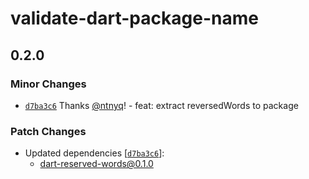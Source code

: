 # validate-dart-package-name

## 0.2.0

### Minor Changes

- [`d7ba3c6`](https://github.com/ntnyq/dart-packages/commit/d7ba3c6f836f8d7cc302cd2847e8d50fafe6bc4a) Thanks [@ntnyq](https://github.com/ntnyq)! - feat: extract reversedWords to package

### Patch Changes

- Updated dependencies [[`d7ba3c6`](https://github.com/ntnyq/dart-packages/commit/d7ba3c6f836f8d7cc302cd2847e8d50fafe6bc4a)]:
  - dart-reserved-words@0.1.0
